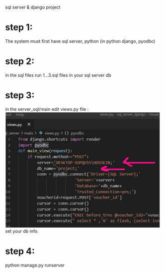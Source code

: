 sql server &amp; django project
# step 1:
The system must first have sql server, python (in python django, pyodbc)
# step 2:
in the sql files run 1...3.sql files in your sql server db
# step 3:
in the server_sql/main edit views.py file :
![alt text](https://raw.githubusercontent.com/hosseincomedian/Tracking-bank-payments-/master/readme.PNG)
set your db info.
# step 4:
python manage.py runserver
